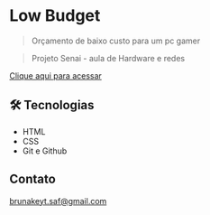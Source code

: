 # Low Budget

> Orçamento de baixo custo para um pc gamer

> Projeto Senai - aula de Hardware e redes

[Clique aqui para acessar](https://brunakeyt.github.io/low-budget)

## 🛠 Tecnologias
- HTML
- CSS
- Git e Github

## Contato

brunakeyt.saf@gmail.com